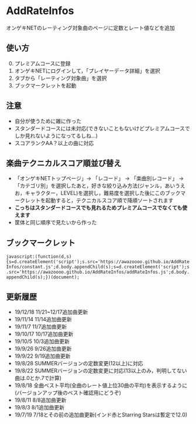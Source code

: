 # AddRateInfos
オンゲキNETのレーティング対象曲のページに定数とレート値などを追加

## 使い方
  0. プレミアムコースに登録
  1. オンゲキNETにログインして，「プレイヤーデータ詳細」を選択
  2. タブから「レーティング対象曲」を選択
  3. ブックマークレットを起動

## 注意
  * 自分が使うために雑に作った
  * スタンダードコースには未対応(できないこともないけどプレミアムコースでしか見れないようになってるしね...)
  * スコアランクAA？以上の曲に対応
<!--  * 新曲や低難易度(主に11+以下)は定数が判明してないものもあるため，その難易度の最低値の定数として計算します
    * 例: 11+は11.7，12は12.0 -->

## 楽曲テクニカルスコア順並び替え
  * 「オンゲキNETトップページ」-> 「レコード」 -> 「楽曲別レコード」 -> 「カテゴリ別」を選択したあと，好きな絞り込み方法(ジャンル，あいうえお，キャラクター，LEVEL)を選択し，難易度を選択した後にこのブックマークレットを起動すると，テクニカルスコア順で降順ソートされます
  * **こっちはスタンダードコースでも見れるためプレミアムコースでなくても使えます**
  * 筐体と同じ順序で見たいから作った

## ブックマークレット
```javascript:(function(d,s){s=d.createElement('script');s.src='https://awazoooo.github.io/AddRateInfos/constant.js';d.body.appendChild(s);s=d.createElement('script');s.src='https://awazoooo.github.io/AddRateInfos/addRateInfos.js';d.body.appendChild(s);})(document);```


## 更新履歴
  * 19/12/18 11/21~12/17追加曲更新
  * 19/11/14 11/14追加曲更新
  * 19/11/7  11/7追加曲更新
  * 19/10/17 10/17追加曲更新
  * 19/10/5  10/3追加曲更新
  * 19/9/26  9/26追加曲更新
  * 19/9/22  9/19追加曲更新
  * 19/8/28  SUMMERバージョンの定数変更(12以上)に対応
  * 19/8/22  SUMMERバージョンの定数変更に対応(13以上のみ，判明してない曲は.0とか.7で計算)
  * 19/8/18  全曲ベスト平均(全曲のレート値上位30曲の平均)を表示するように(バージョンアップ後のベスト確認用にどうぞ)
  * 19/8/11  8/8追加曲更新
  * 19/8/3   8/1追加曲更新
  * 19/7/19  7/18とその前の追加曲更新(インド赤とStarring Starsは暫定で12.0)
  <!-- * 19/6/20  6/20追加曲更新 -->
  <!-- * 19/6/15  新曲枠やベスト枠などが足りない場合の不具合修正 -->
  <!-- * 19/6/6   6/6追加曲更新 -->
<!--  * 19/5/27 テクニカルスコア順ソートが欲しかったので作った．レベルごとの一覧画面で起動すると降順ソートされるように
  * 19/5/26 5/23追加曲更新
  * 19/5/10 5/9追加曲更新
  * 19/5/6  4/25追加曲更新
  * 19/4/14 4/11追加曲更新
  * 19/4/1  エイプリール追加曲更新
  * 19/3/22 3/21追加曲更新
  * 19/3/5  Lunaticがリセント枠に含まれないことによる，到達可能レートの計算を修正
  * 19/3/2  rankAAAの場合のレート値計算修正
  * 19/3/2  オンゲキ熱が再来して作り直した
  * 18/9/3  利用規約が怪しいのでアーカイブ
  * 18/9/2  ふと思いついて作った
-->
